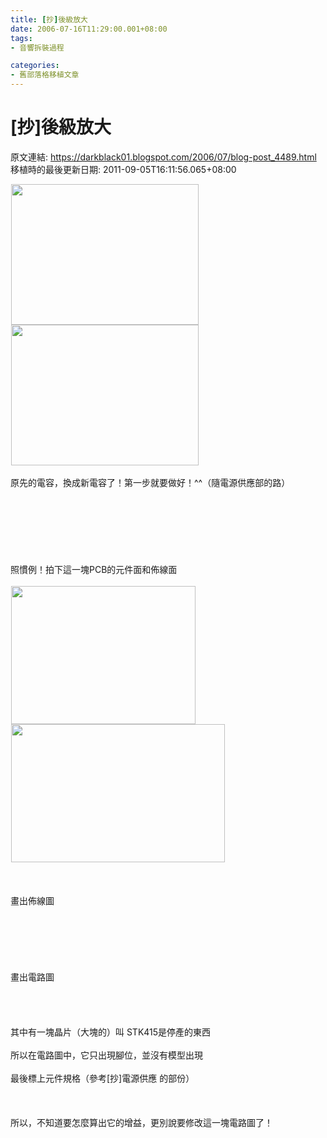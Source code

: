 ```yaml
---
title: [抄]後級放大
date: 2006-07-16T11:29:00.001+08:00
tags: 
- 音響拆裝過程

categories:
- 舊部落格移植文章
---
```


# [抄]後級放大

原文連結: https://darkblack01.blogspot.com/2006/07/blog-post_4489.html
移植時的最後更新日期: 2011-09-05T16:11:56.065+08:00

<img alt="" height="225" hspace="1" src="http://pic48.pic.wretch.cc/photos/11/d/darkblack3/1/1955190040.jpg" width="300" /><img alt="" height="225" hspace="1" src="http://pic48.pic.wretch.cc/photos/11/d/darkblack3/1/1955190032.jpg" width="300" /><br /><br />原先的電容，換成新電容了！第一步就要做好！^^（隨電源供應部的路）<br /><br /><a name='more'></a><br /><br /><br /><br /><br /><br />照慣例！拍下這一塊PCB的元件面和佈線面<br /><br /><img alt="" height="221" hspace="1" src="http://pic48.pic.wretch.cc/photos/11/d/darkblack3/1/1955190027.jpg" width="295" /><img alt="" height="221" hspace="1" src="http://pic48.pic.wretch.cc/photos/11/d/darkblack3/1/1955190044.jpg" width="342" /><br /><br /><br /><br />畫出佈線圖<br /><br /><img alt="" src="http://pic48.pic.wretch.cc/photos/11/d/darkblack3/1/1955190043.jpg" /><br /><br /><br /><br /><br /><br />畫出電路圖<br /><br /><img alt="" src="http://pic48.pic.wretch.cc/photos/11/d/darkblack3/1/1955190045.jpg" /><br /><br /><br /><br />其中有一塊晶片（大塊的）叫 STK415是停產的東西<br /><br />所以在電路圖中，它只出現腳位，並沒有模型出現<br /><br />最後標上元件規格（參考[抄]電源供應 的部份）<br /><br /><br /><br />所以，不知道要怎麼算出它的增益，更別說要修改這一塊電路圖了！
